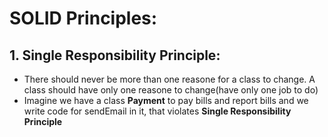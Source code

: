 # SOLID Principles:
## 1. Single Responsibility Principle:
- There should never be more than one reasone for a class to change. A class should have only one reasone to change(have only one job to do)
- Imagine we have a class **Payment** to pay bills and report bills and we write code for sendEmail in it, that violates **Single Responsibility Principle**
